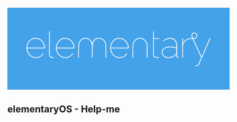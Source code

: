 ![Alt Text](https://raw.githubusercontent.com/eltondev/ElementaryOS-help-me/master/eos.png)


## elementaryOS - Help-me
